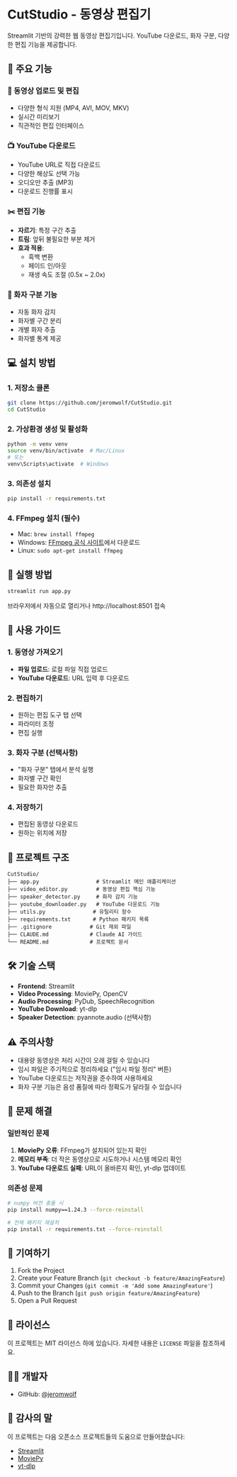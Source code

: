 # CutStudio - 동영상 편집기

Streamlit 기반의 강력한 웹 동영상 편집기입니다. YouTube 다운로드, 화자 구분, 다양한 편집 기능을 제공합니다.

## 🚀 주요 기능

### 📁 동영상 업로드 및 편집
- 다양한 형식 지원 (MP4, AVI, MOV, MKV)
- 실시간 미리보기
- 직관적인 편집 인터페이스

### 📺 YouTube 다운로드
- YouTube URL로 직접 다운로드
- 다양한 해상도 선택 가능
- 오디오만 추출 (MP3)
- 다운로드 진행률 표시

### ✂️ 편집 기능
- **자르기**: 특정 구간 추출
- **트림**: 앞뒤 불필요한 부분 제거
- **효과 적용**:
  - 흑백 변환
  - 페이드 인/아웃
  - 재생 속도 조절 (0.5x ~ 2.0x)

### 👥 화자 구분 기능
- 자동 화자 감지
- 화자별 구간 분리
- 개별 화자 추출
- 화자별 통계 제공

## 💻 설치 방법

### 1. 저장소 클론
```bash
git clone https://github.com/jeromwolf/CutStudio.git
cd CutStudio
```

### 2. 가상환경 생성 및 활성화
```bash
python -m venv venv
source venv/bin/activate  # Mac/Linux
# 또는
venv\Scripts\activate  # Windows
```

### 3. 의존성 설치
```bash
pip install -r requirements.txt
```

### 4. FFmpeg 설치 (필수)
- Mac: `brew install ffmpeg`
- Windows: [FFmpeg 공식 사이트](https://ffmpeg.org/download.html)에서 다운로드
- Linux: `sudo apt-get install ffmpeg`

## 🎯 실행 방법

```bash
streamlit run app.py
```

브라우저에서 자동으로 열리거나 http://localhost:8501 접속

## 📖 사용 가이드

### 1. 동영상 가져오기
- **파일 업로드**: 로컬 파일 직접 업로드
- **YouTube 다운로드**: URL 입력 후 다운로드

### 2. 편집하기
- 원하는 편집 도구 탭 선택
- 파라미터 조정
- 편집 실행

### 3. 화자 구분 (선택사항)
- "화자 구분" 탭에서 분석 실행
- 화자별 구간 확인
- 필요한 화자만 추출

### 4. 저장하기
- 편집된 동영상 다운로드
- 원하는 위치에 저장

## 📁 프로젝트 구조

```
CutStudio/
├── app.py                  # Streamlit 메인 애플리케이션
├── video_editor.py         # 동영상 편집 핵심 기능
├── speaker_detector.py     # 화자 감지 기능
├── youtube_downloader.py   # YouTube 다운로드 기능
├── utils.py               # 유틸리티 함수
├── requirements.txt       # Python 패키지 목록
├── .gitignore            # Git 제외 파일
├── CLAUDE.md             # Claude AI 가이드
└── README.md             # 프로젝트 문서
```

## 🛠 기술 스택

- **Frontend**: Streamlit
- **Video Processing**: MoviePy, OpenCV
- **Audio Processing**: PyDub, SpeechRecognition
- **YouTube Download**: yt-dlp
- **Speaker Detection**: pyannote.audio (선택사항)

## ⚠️ 주의사항

- 대용량 동영상은 처리 시간이 오래 걸릴 수 있습니다
- 임시 파일은 주기적으로 정리하세요 ("임시 파일 정리" 버튼)
- YouTube 다운로드는 저작권을 준수하여 사용하세요
- 화자 구분 기능은 음성 품질에 따라 정확도가 달라질 수 있습니다

## 🐛 문제 해결

### 일반적인 문제
1. **MoviePy 오류**: FFmpeg가 설치되어 있는지 확인
2. **메모리 부족**: 더 작은 동영상으로 시도하거나 시스템 메모리 확인
3. **YouTube 다운로드 실패**: URL이 올바른지 확인, yt-dlp 업데이트

### 의존성 문제
```bash
# numpy 버전 충돌 시
pip install numpy==1.24.3 --force-reinstall

# 전체 패키지 재설치
pip install -r requirements.txt --force-reinstall
```

## 🤝 기여하기

1. Fork the Project
2. Create your Feature Branch (`git checkout -b feature/AmazingFeature`)
3. Commit your Changes (`git commit -m 'Add some AmazingFeature'`)
4. Push to the Branch (`git push origin feature/AmazingFeature`)
5. Open a Pull Request

## 📝 라이선스

이 프로젝트는 MIT 라이선스 하에 있습니다. 자세한 내용은 `LICENSE` 파일을 참조하세요.

## 👨‍💻 개발자

- GitHub: [@jeromwolf](https://github.com/jeromwolf)

## 🙏 감사의 말

이 프로젝트는 다음 오픈소스 프로젝트들의 도움으로 만들어졌습니다:
- [Streamlit](https://streamlit.io/)
- [MoviePy](https://zulko.github.io/moviepy/)
- [yt-dlp](https://github.com/yt-dlp/yt-dlp)